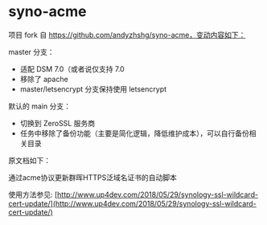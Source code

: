 # syno-acme

项目 fork 自 https://github.com/andyzhshg/syno-acme，变动内容如下：

master 分支：

- 适配 DSM 7.0（或者说仅支持 7.0
- 移除了 apache
- master/letsencrypt 分支保持使用 letsencrypt

默认的 main 分支：

- 切换到 ZeroSSL 服务商
- 任务中移除了备份功能（主要是简化逻辑，降低维护成本），可以自行备份相关目录

原文档如下：

通过acme协议更新群晖HTTPS泛域名证书的自动脚本

使用方法参见: [http://www.up4dev.com/2018/05/29/synology-ssl-wildcard-cert-update/](http://www.up4dev.com/2018/05/29/synology-ssl-wildcard-cert-update/)
